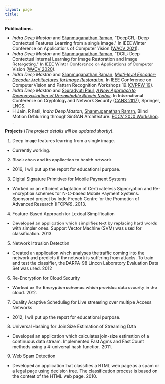 ```yaml
---
layout: page
title: 
---
```

**Publications.**
- *Indra Deep Mastan* and [Shanmuganathan Raman](https://people.iitgn.ac.in/~shanmuga/), "DeepCFL: Deep Contextual Features Learning from a single image." In IEEE Winter Conference on Applications of Computer Vision ([WACV 2021](http://wacv2021.thecvf.com/)).
- *Indra Deep Mastan* and [Shanmuganathan Raman](https://people.iitgn.ac.in/~shanmuga/), "DCIL: Deep Contextual Internal Learning for Image Restoration and Image Retargeting." In IEEE Winter Conference on Applications of Computer Vision ([WACV 2020](https://wacv20.wacv.net)).
- *Indra Deep Mastan* and [Shanmuganathan Raman](https://people.iitgn.ac.in/~shanmuga/), *[Multi-level Encoder-Decoder Architectures for Image Restoration](http://openaccess.thecvf.com/content_CVPRW_2019/papers/NTIRE/Mastan_Multi-Level_Encoder-Decoder_Architectures_for_Image_Restoration_CVPRW_2019_paper.pdf)*, In IEEE Conference on Computer Vision and Pattern Recognition Workshops 19.([CVPRW 19](http://www.vision.ee.ethz.ch/ntire19/)).
- *Indra Deep Mastan* and [Souradyuti Paul](http://souradyuti.com/), *[A New Approach to Deanonymization of Unreachable Bitcoin Nodes](https://eprint.iacr.org/2018/243.pdf)*, In International Conference on Cryptology and Network Security ([CANS 2017](http://crypto.ie.cuhk.edu.hk/cans17/)), Springer, LNCS.
- H Jain, R Patil, *Indra Deep Mastan*, [Shanmuganathan Raman](https://people.iitgn.ac.in/~shanmuga/), Blind Motion Deblurring through SinGAN Architecture. [ECCV 2020 Workshop](https://sites.google.com/view/deepinternallearning). .

**Projects** (*The project details will be updated shortly*).

1. Deep image features learning from a single image.
  - Currently working.

2. Block chain and its application to health network
  - 2016, I will put up the report for educational purpose.

3. Digital Signature Primitives for Mobile Payment Systems
  -  Worked on an efficient adaptation of Certi cateless Signcryption and Re-Encryption schemes for NFC-based Mobile Payment Systems. Sponsored project by Indo-French Centre for the Promotion of Advanced Research (IFCPAR). 2013.

4. Feature-Based Approach for Lexical Simplification
  -  Developed an application which simplifies text by replacing hard words with simpler ones. Support Vector Machine (SVM) was used for classification. 2013.

5. Network Intrusion Detection
  - Created an application which analyses the traffic coming into the network and predicts if the network is suffering from attacks. To train and test the classifier, the DARPA-98 Lincon Laboratory Evaluation Data Set was used. 2012

6. Re-Encryption for Cloud Security
  - Worked on Re-Encryption schemes which provides data security in the cloud. 2012.

7. Quality Adaptive Scheduling for Live streaming over multiple Access Networks
  - 2012, I will put up the report for educational purpose.

8. Universal Hashing for Join Size Estimation of Streaming Data
  - Developed an application which calculates join-size estimation of a continuous data stream. Implemented Fast Agms and Fast Count methods using a 4-universal hash function. 2011.

9. Web Spam Detection
  - Developed an application that classifies a HTML web page as a spam or a legal page using decision tree. The classification process is based on the content of the HTML web page. 2010.

